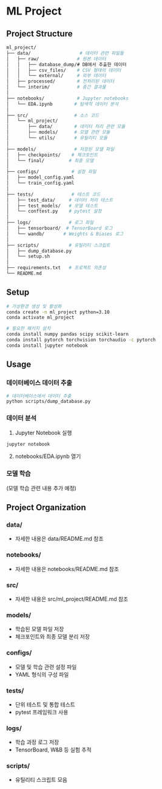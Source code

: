 # ML Project

## Project Structure
```bash
ml_project/
├── data/                  # 데이터 관련 파일들
│   ├── raw/              # 원본 데이터
│   │   ├── database_dump/# DB에서 추출한 데이터
│   │   ├── csv_files/    # CSV 형태의 데이터
│   │   └── external/     # 외부 데이터
│   ├── processed/        # 전처리된 데이터
│   └── interim/          # 중간 결과물
│
├── notebooks/            # Jupyter notebooks
│   └── EDA.ipynb        # 탐색적 데이터 분석
│
├── src/                 # 소스 코드
│   └── ml_project/
│       ├── data/        # 데이터 처리 관련 모듈
│       ├── models/      # 모델 관련 모듈
│       └── utils/       # 유틸리티 모듈
│
├── models/              # 저장된 모델 파일
│   ├── checkpoints/    # 체크포인트
│   └── final/         # 최종 모델
│
├── configs/            # 설정 파일
│   ├── model_config.yaml
│   └── train_config.yaml
│
├── tests/              # 테스트 코드
│   ├── test_data/     # 데이터 처리 테스트
│   ├── test_models/   # 모델 테스트
│   └── conftest.py    # pytest 설정
│
├── logs/              # 로그 파일
│   ├── tensorboard/  # TensorBoard 로그
│   └── wandb/       # Weights & Biases 로그
│
├── scripts/           # 유틸리티 스크립트
│   ├── dump_database.py
│   └── setup.sh
│
├── requirements.txt   # 프로젝트 의존성
└── README.md
```


## Setup
```bash
# 가상환경 생성 및 활성화
conda create -n ml_project python=3.10
conda activate ml_project

# 필요한 패키지 설치
conda install numpy pandas scipy scikit-learn
conda install pytorch torchvision torchaudio -c pytorch
conda install jupyter notebook
```

## Usage
### 데이터베이스 데이터 추출
```bash
# 데이터베이스에서 데이터 추출
python scripts/dump_database.py
```

### 데이터 분석
1. Jupyter Notebook 실행
```bash
jupyter notebook
```
2. notebooks/EDA.ipynb 열기

### 모델 학습
(모델 학습 관련 내용 추가 예정)


## Project Organization
### data/
 - 자세한 내용은 data/README.md 참조

### notebooks/
 - 자세한 내용은 notebooks/README.md 참조

### src/
 - 자세한 내용은 src/ml_project/README.md 참조

### models/
 - 학습된 모델 파일 저장
 - 체크포인트와 최종 모델 분리 저장

### configs/
 - 모델 및 학습 관련 설정 파일
 - YAML 형식의 구성 파일

### tests/
 - 단위 테스트 및 통합 테스트
 - pytest 프레임워크 사용

### logs/
 - 학습 과정 로그 저장
 - TensorBoard, W&B 등 실험 추적

### scripts/
 - 유틸리티 스크립트 모음